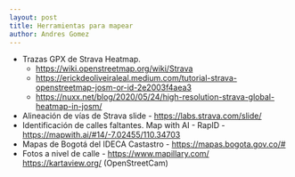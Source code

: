 ```yaml
---
layout: post
title: Herramientas para mapear
author: Andres Gomez
---
```


* Trazas GPX de Strava Heatmap.
  * https://wiki.openstreetmap.org/wiki/Strava
  * https://erickdeoliveiraleal.medium.com/tutorial-strava-openstreetmap-josm-or-id-2e2003f4aea3
  * https://nuxx.net/blog/2020/05/24/high-resolution-strava-global-heatmap-in-josm/
* Alineación de vías de Strava slide - https://labs.strava.com/slide/
* Identificación de calles faltantes. Map with AI - RapID - https://mapwith.ai/#14/-7.02455/110.34703
* Mapas de Bogotá del IDECA Castastro - https://mapas.bogota.gov.co/#
* Fotos a nivel de calle - https://www.mapillary.com/ https://kartaview.org/ (OpenStreetCam)
